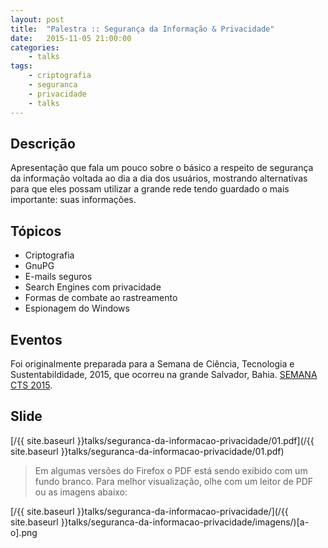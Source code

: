 ```yaml
---
layout: post
title:  "Palestra :: Segurança da Informação & Privacidade"
date:   2015-11-05 21:00:00
categories:
    - talks
tags:
    - criptografia
    - seguranca
    - privacidade
    - talks
---
```


## Descrição

Apresentação que fala um pouco sobre o básico a respeito de segurança da informação voltada ao dia a dia dos usuários, mostrando alternativas para que eles possam utilizar a grande rede tendo guardado o mais importante: suas informações.

## Tópicos

* Criptografia
* GnuPG
* E-mails seguros
* Search Engines com privacidade
* Formas de combate ao rastreamento
* Espionagem do Windows

## Eventos

Foi originalmente preparada para a Semana de Ciência, Tecnologia e Sustentabildidade, 2015, que ocorreu na grande Salvador, Bahia. [SEMANA CTS 2015](http://semanacts.com.br).

## Slide

[/{{ site.baseurl }}talks/seguranca-da-informacao-privacidade/01.pdf](/{{ site.baseurl }}talks/seguranca-da-informacao-privacidade/01.pdf)

> Em algumas versões do Firefox o PDF está sendo exibido com um fundo branco. Para melhor visualização, olhe com um leitor de PDF ou as imagens abaixo:

[/{{ site.baseurl }}talks/seguranca-da-informacao-privacidade/](/{{ site.baseurl }}talks/seguranca-da-informacao-privacidade/imagens/)[a-o].png

